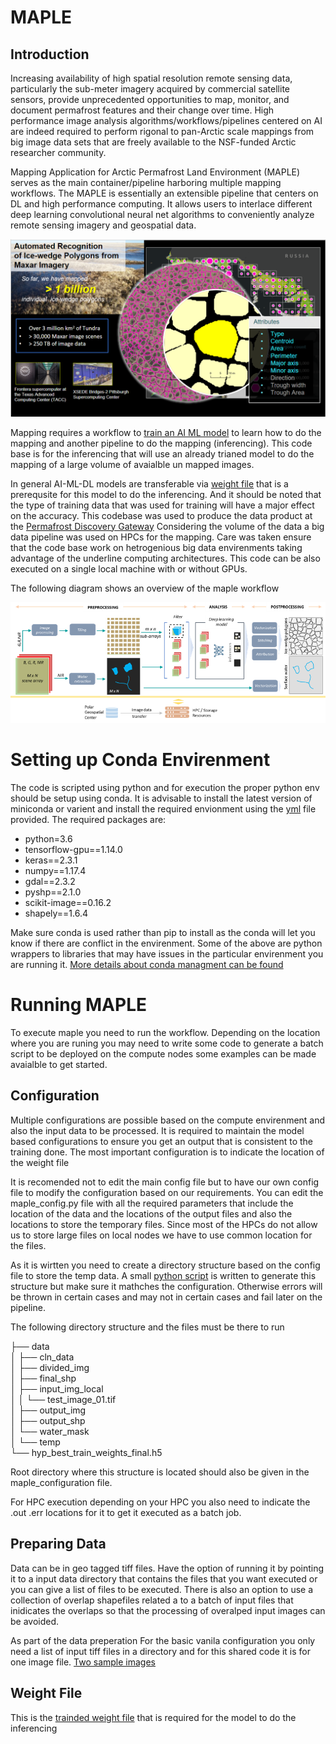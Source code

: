 # MAPLE

## Introduction
Increasing availability of high spatial resolution remote sensing data, particularly the sub-meter imagery acquired by commercial satellite sensors, provide unprecedented opportunities to map, monitor, and document permafrost features and their change over time. High performance image analysis algorithms/workflows/pipelines centered on AI are indeed required to perform rigonal to pan-Arctic scale mappings from big image data sets that are freely available to the NSF-funded Arctic researcher community.

Mapping Application for Arctic Permafrost Land Environment (MAPLE) serves as the main container/pipeline harboring multiple mapping workflows. The MAPLE is essentially an extensible pipeline that centers on DL and high performance computing. It allows users to interlace different deep learning convolutional neural net algorithms to conveniently analyze remote sensing imagery and geospatial data.

![overview](maple_overview.png)

Mapping requires a workflow to [train an AI ML model](https://github.com/PermafrostDiscoveryGateway/MAPLE_v3/tree/main/MAPLE_Training) to learn how to do the mapping and another pipeline to do the mapping (inferencing). This code base is for the inferencing that will use an already trianed model to do the mapping of a large volume of avaialble un mapped images.

In general AI-ML-DL models are transferable via [weight file](#weight-file) that is a prerequsite for this model to do the inferencing. And it should be noted that the type of training data that was used for training will have a major effect on the accuracy. This codebase was used to produce the data product at the [Permafrost Discovery Gateway](https://arcticdata.io/catalog/portals/permafrost) Considering the volume of the data a big data pipeline was used on HPCs for the mapping. Care was taken ensure that the code base work on hetrogenious big data envirenments taking advantage of the underline computing architectures. This code can be also executed on a single local machine with or without GPUs.

The following diagram shows an overview of the maple workflow

![workflow](maple_workflow.png)

# Setting up Conda Envirenment
The code is scripted using python and for execution the proper python env should be setup using conda. It is advisable to install the latest version of miniconda or varient and install the required envionment using the [yml](https://github.com/PermafrostDiscoveryGateway/MAPLE_v3/blob/main/environment_maple.yml) file provided. The required packages are:

  - python=3.6
  - tensorflow-gpu==1.14.0
  - keras==2.3.1
  - numpy==1.17.4
  - gdal==2.3.2
  - pyshp==2.1.0
  - scikit-image==0.16.2
  - shapely==1.6.4

Make sure conda is used rather than pip to install as the conda will let you know if there are conflict in the envirenment. Some of the above are python wrappers to libraries that may have issues in the particular envirenment you are running it. [More details about conda managment can be found](https://conda.io/projects/conda/en/latest/user-guide/tasks/manage-conda.html)


# Running MAPLE

To execute maple you need to run the workflow. Depending on the location where you are runing you may need to write some code to generate a batch script to be deployed on the compute nodes some examples can be made avaialble to get started.

## Configuration
Multiple configurations are possible based on the compute envirenment and also the input data to be processed.
It is required to maintain the model based configurations to ensure you get an output that is consistent to the training done. The most important configuration is to indicate the location of the weight file

It is recomended not to edit the main config file but to have our own config file to modify the configuration based on our requirements. You can edit the maple_config.py file with all the required parameters that include the location of the data and the locations of the output files and also the locations to store the temporary files. Since most of the HPCs do not allow us to store large files on local nodes we have to use common location for the files.

As it is wirtten you need to create a directory structure based on the config file to store the temp data. A small [python script](mpl_workflow_create_dir_struct.py) is written  to generate this structure but make sure it mathches the configuration. Otherwise errors will be thrown in certain cases and may not in certain cases and fail later on the pipeline.

The following directory structure and the files must be there to run

├── data <br>
│ ├── cln_data <br>
│ ├── divided_img <br>
│ ├── final_shp <br>
│ ├── input_img_local <br>
│ │    └── test_image_01.tif <br>
│ ├── output_img <br>
│ ├── output_shp <br>
│ └── water_mask <br>
│    └── temp <br>
└── hyp_best_train_weights_final.h5 <br>

Root directory where this structure is located should also be given in the maple_configuration file.

For HPC execution depending on your HPC you also need to indicate the .out .err locations for it to get it executed as a batch job.

## Preparing Data

Data can be in geo tagged tiff files. Have the option of running it by pointing it to a input data directory that contains the files that you want executed or you can give a list of files to be executed. There is also an option to use a collection of overlap shapefiles related a to a batch of input files that inidicates the overlaps so that the processing of overalped input images can be avoided.

As part of the data preperation
For the basic vanila configuration you only need a list of input tiff files in a directory and for this shared code it is for one image file. [Two sample images](https://drive.google.com/drive/folders/1wr4jz6ZMa4mUYYlYfzCNv67V37OoPoZt?usp=sharing)

<h2 id="weight-file"> Weight File </h2>

This is the [trainded weight file](https://drive.google.com/file/d/1R51e8YqTKvc_5lq7wSKEbu1G1nyV1-YZ/view?usp=drive_link) that is required for the model to do the inferencing



